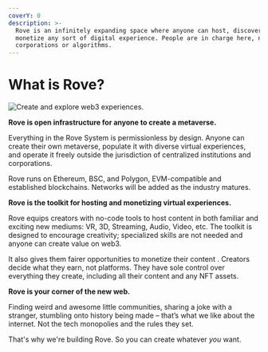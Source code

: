 ```yaml
---
coverY: 0
description: >-
  Rove is an infinitely expanding space where anyone can host, discover, and
  monetize any sort of digital experience. People are in charge here, not
  corporations or algorithms.
---
```


# What is Rove?

![Create and explore web3 experiences.](.gitbook/assets/metaverse.png)

**Rove is open infrastructure for anyone to create a metaverse.**&#x20;

Everything in the Rove System is permissionless by design. Anyone can create their own metaverse, populate it with diverse virtual experiences, and operate it freely outside the jurisdiction of centralized institutions and corporations.&#x20;

Rove runs on Ethereum, BSC, and Polygon, EVM-compatible and established blockchains. Networks will be added as the industry matures.

**Rove is the toolkit for hosting and monetizing virtual experiences.**

Rove equips creators with no-code tools to host content in both familiar and exciting new mediums: VR, 3D, Streaming, Audio, Video, etc. The toolkit is designed to encourage creativity; specialized skills are not needed and anyone can create value on web3.

It also gives them fairer opportunities to monetize their content . Creators decide what they earn, not platforms. They have sole control over everything they create, including all their content and any NFT assets.&#x20;

**Rove is your corner of the new web.**

Finding weird and awesome little communities, sharing a joke with a stranger, stumbling onto history being made – that’s what we like about the internet. Not the tech monopolies and the rules they set.&#x20;

That's why we're building Rove. So you can create whatever _you_ want.
